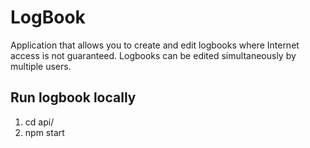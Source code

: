 # LogBook

Application that allows you to create and edit logbooks where Internet access is not guaranteed.
Logbooks can be edited simultaneously by multiple users.

## Run logbook locally

1. cd api/
2. npm start
